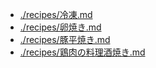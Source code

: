 
- [./recipes/冷凍.md](./recipes/冷凍.md)
- [./recipes/卵焼き.md](./recipes/卵焼き.md)
- [./recipes/豚平焼き.md](./recipes/豚平焼き.md)
- [./recipes/鶏肉の料理酒焼き.md](./recipes/鶏肉の料理酒焼き.md)
